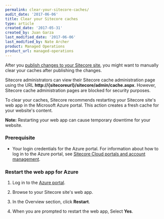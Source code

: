 ```yaml
---
permalink: clear-your-sitecore-caches/
audit_date: '2017-06-06'
title: Clear your Sitecore caches
type: article
created_date: '2017-05-31'
created_by: Juan Garza
last_modified_date: '2017-06-06'
last_modified_by: Nate Archer
product: Managed Operations
product_url: managed-operations
---
```


After you [publish changes to your Sitecore site](/how-to/publish-content-to-sitecore/), you might want to manually clear your caches after publishing the changes. 

Sitecore administrators can view their Sitecore cache administration page using the URL **http://{sitecoreurl}/sitecore/admin/cache.aspx**. However, Sitecore cache administration pages are blocked for security purposes. 

To clear your caches, Sitecore recommends restarting your Sitecore site's web app in the Microsoft Azure portal. This action creates a fresh cache for your website's content.

**Note:** Restarting your web app can cause temporary downtime for your website.

### Prerequisite

- Your login credentials for the Azure portal. For information about how to log in to the Azure portal, see [Sitecore Cloud portals and account management](/how-to/sitecore-cloud-portals-and-account-management/).

### Restart the web app for Azure

1. Log in to the [Azure portal](https://portal.azure.com/).

2. Browse to your Sitecore site's web app.

3. In the Overview section, click **Restart**. 

4. When you are prompted to restart the web app, Select **Yes**.



